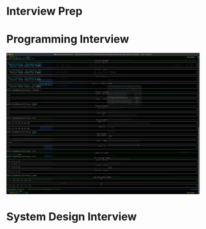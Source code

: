 # Interview Prep

# Programming Interview

![Programming Interview](screenshot.png)

# System Design Interview
